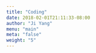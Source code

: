 ```yaml
---
title: "Coding"
date: 2018-02-01T21:11:33-08:00
author: "Ji Yang"
menu: "main"
meta: "false"
weight: "5"
---
```


